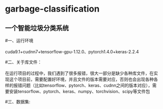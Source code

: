 garbage-classification
======
一个智能垃圾分类系统  
------
#一、运行环境<br>  
	cuda9.1+cudnn7+tensorflow-gpu-1.12.0、pytorch1.4.0+keras-2.2.4 <br>  
   
#二、关于库文件：<br>  
	在运行项目的过程中，我们遇到了很多报错，很大一部分是缺少各种库文件，在实现这个项目前，需要配置好环境，并且文件的版本需要对应，否则也会出现各种各样的报错问题（比如tensorflow、pytorch、keras、cudnn之间的版本对应），需要安装tensorflow、pytorch、keras、numpy、torchvision、scipy等文件包<br>
   
#三、数据集:<br> 
